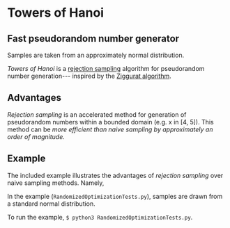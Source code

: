 # Towers of Hanoi
## Fast pseudorandom number generator

Samples are taken from an approximately normal distribution.

*Towers of Hanoi* is a [rejection sampling](https://en.wikipedia.org/wiki/Rejection_sampling) algorithm for pseudorandom number generation--- inspired by the [Ziggurat algorithm](https://heliosphan.org/zigguratalgorithm/zigguratalgorithm.html).

## Advantages
*Rejection sampling* is an accelerated method for generation of pseudorandom numbers within a bounded domain (e.g. x in [4, 5]). This method can be *more efficient than naive sampling by approximately an order of magnitude.*


## Example
The included example illustrates the advantages of *rejection sampling* over naive sampling methods. Namely, 


In the example (`RandomizedOptimizationTests.py`), samples are drawn from a standard normal distribution.

To run the example, `$ python3 RandomizedOptimizationTests.py`.
